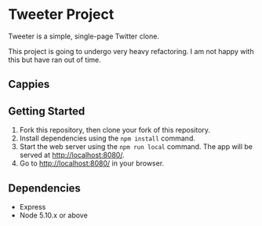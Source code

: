 # Tweeter Project

Tweeter is a simple, single-page Twitter clone.

This project is going to undergo very heavy refactoring. I am not happy with this but have ran out of time.

## Cappies


## Getting Started

1. Fork this repository, then clone your fork of this repository.
2. Install dependencies using the `npm install` command.
3. Start the web server using the `npm run local` command. The app will be served at <http://localhost:8080/>.
4. Go to <http://localhost:8080/> in your browser.

## Dependencies

- Express
- Node 5.10.x or above
